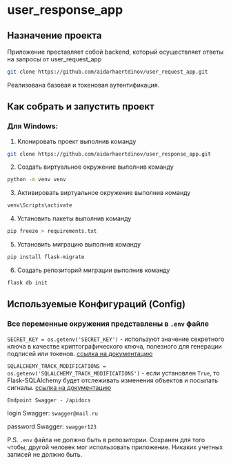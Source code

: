 # user_response_app


## Назначение проекта

Приложение преставляет собой backend, который осуществляет ответы на запросы от user_request_app

```Bash 
git clone https://github.com/aidarhaertdinov/user_request_app.git
```
Реализована базовая и токеновая аутентификация.

## Как собрать и запустить проект

### Для Windows:

1. Клонировать проект выполнив команду
```Bash 
git clone https://github.com/aidarhaertdinov/user_response_app.git
```
2. Создать виртуальное окружение выполнив команду 
```Bash
python -m venv venv
``` 
3. Активировать виртуальное окружение выполнив команду
```Bash
venv\Scripts\activate
```  
4. Установить пакеты выполнив команду 
```Bash
pip freeze > requirements.txt
```
5. Установить миграцию выполнив команду 
```Bash
pip install flask-migrate
``` 
6. Создать репозиторий миграции выполнив команду 
```Bash
flask db init
``` 

## Используемые Конфигураций (Config)

### Все переменные окружения представлены в `.env` файле

`SECRET_KEY = os.getenv('SECRET_KEY')` - используют значение секретного ключа в качестве криптографического ключа, полезного для генерации подписей или токенов. [ссылка на документацию](https://explore-flask.readthedocs.io/en/latest/configuration.html)

`SQLALCHEMY_TRACK_MODIFICATIONS = os.getenv('SQLALCHEMY_TRACK_MODIFICATIONS')` - если установлен  `True`, то Flask-SQLAlchemy будет отслеживать изменения объектов и посылать сигналы. [ссылка на документацию](https://flask-sqlalchemy-russian.readthedocs.io/ru/latest/config.html)


`Endpoint Swagger - /apidocs`
 
login Swagger: `swagger@mail.ru`

password Swagger: `swagger123`

P.S. `.env` файла не должно быть в репозитории. Сохранен для того чтобы, другой человек мог использовать приложение.
Никаких учетных записей не должно быть.




